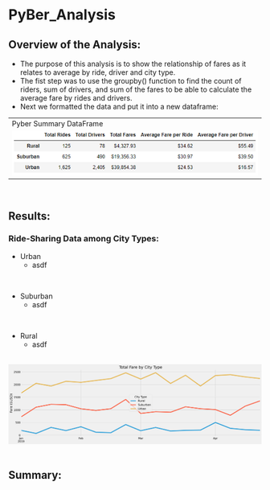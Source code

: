 # PyBer_Analysis

## Overview of the Analysis:
- The purpose of this analysis is to show the relationship of fares as it relates to average by ride, driver and city type.
- The fist step was to use the groupby() function to find the count of riders, sum of drivers, and sum of the fares to be able to calculate the average fare by rides and drivers.
- Next we formatted the data and put it into a new dataframe:
<table>
  <tr>
    <td>Pyber Summary DataFrame</td>
  </tr>
  <tr>
    <td><img src="Resources/Pyber Summary DataFrame.PNG" width= height=></td>

  </tr>
 </table>

$~$

## Results:
### Ride-Sharing Data among City Types:
- Urban
    - asdf

$~$

- Suburban
    - asdf

$~$

- Rural
    - asdf

$~$
![PyBer Fare per City Type Summary](https://github.com/pminor87/PyBer_Analysis/blob/main/analysis/PyBer_fare_per_city_type_summary.png)
$~$

## Summary:
